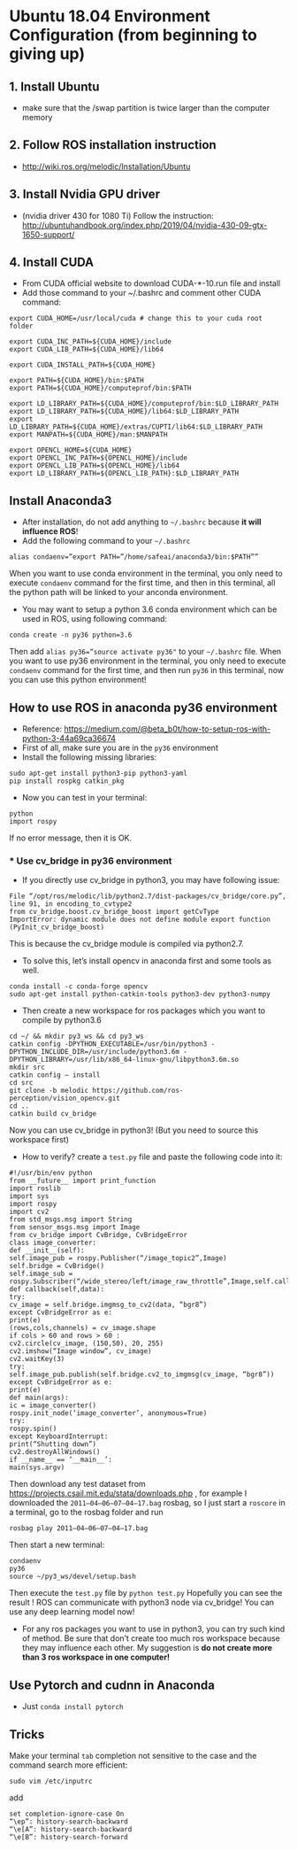 # Ubuntu 18.04 Environment Configuration (from beginning to giving up)
## 1. Install Ubuntu
* make sure that the /swap partition is twice larger than the computer memory
## 2. Follow ROS installation instruction
* http://wiki.ros.org/melodic/Installation/Ubuntu
## 3. Install Nvidia GPU driver
* (nvidia driver 430 for 1080 Ti) Follow the instruction: http://ubuntuhandbook.org/index.php/2019/04/nvidia-430-09-gtx-1650-support/
## 4. Install CUDA
* From CUDA official website to download CUDA-*-10.run file and install
* Add those command to your ~/.bashrc and comment other CUDA command:
```
export CUDA_HOME=/usr/local/cuda # change this to your cuda root folder

export CUDA_INC_PATH=${CUDA_HOME}/include
export CUDA_LIB_PATH=${CUDA_HOME}/lib64

export CUDA_INSTALL_PATH=${CUDA_HOME}

export PATH=${CUDA_HOME}/bin:$PATH
export PATH=${CUDA_HOME}/computeprof/bin:$PATH

export LD_LIBRARY_PATH=${CUDA_HOME}/computeprof/bin:$LD_LIBRARY_PATH
export LD_LIBRARY_PATH=${CUDA_HOME}/lib64:$LD_LIBRARY_PATH
export LD_LIBRARY_PATH=${CUDA_HOME}/extras/CUPTI/lib64:$LD_LIBRARY_PATH
export MANPATH=${CUDA_HOME}/man:$MANPATH

export OPENCL_HOME=${CUDA_HOME}
export OPENCL_INC_PATH=${OPENCL_HOME}/include
export OPENCL_LIB_PATH=${OPENCL_HOME}/lib64
export LD_LIBRARY_PATH=${OPENCL_LIB_PATH}:$LD_LIBRARY_PATH
```
## Install Anaconda3
* After installation, do not add anything to `~/.bashrc` because **it will influence ROS**!
* Add the following command to your `~/.bashrc`
```
alias condaenv=”export PATH=”/home/safeai/anaconda3/bin:$PATH””
```
When you want to use conda environment in the terminal, you only need to execute `condaenv` command for the first time, and then in this terminal, all the python path will be linked to your anconda environment.
* You may want to setup a python 3.6 conda environment which can be used in ROS, using following command:
```
conda create -n py36 python=3.6
```
Then add `alias py36=”source activate py36"` to your `~/.bashrc` file.
When you want to use py36 environment in the terminal, you only need to execute `condaenv` command for the first time, and then run `py36` in this terminal, now you can use this python environment!
## How to use ROS in anaconda py36 environment
* Reference: https://medium.com/@beta_b0t/how-to-setup-ros-with-python-3-44a69ca36674
* First of all, make sure you are in the `py36` environment
* Install the following missing libraries:
```
sudo apt-get install python3-pip python3-yaml
pip install rospkg catkin_pkg
```
* Now you can test in your terminal:
```
python
import rospy
```
If no error message, then it is OK.
### * Use cv_bridge in py36 environment
* If you directly use cv_bridge in python3, you may have following issue:
```
File “/opt/ros/melodic/lib/python2.7/dist-packages/cv_bridge/core.py”, line 91, in encoding_to_cvtype2
from cv_bridge.boost.cv_bridge_boost import getCvType
ImportError: dynamic module does not define module export function (PyInit_cv_bridge_boost)
```
This is because the cv_bridge module is compiled via python2.7.
* To solve this, let’s install opencv in anaconda first and some tools as well.
```
conda install -c conda-forge opencv
sudo apt-get install python-catkin-tools python3-dev python3-numpy
```
* Then create a new workspace for ros packages which you want to compile by python3.6
```
cd ~/ && mkdir py3_ws && cd py3_ws
catkin config -DPYTHON_EXECUTABLE=/usr/bin/python3 -DPYTHON_INCLUDE_DIR=/usr/include/python3.6m -DPYTHON_LIBRARY=/usr/lib/x86_64-linux-gnu/libpython3.6m.so
mkdir src
catkin config — install
cd src
git clone -b melodic https://github.com/ros-perception/vision_opencv.git
cd ..
catkin build cv_bridge
```
Now you can use cv_bridge in python3! (But you need to source this workspace first)
* How to verify?
create a `test.py` file and paste the following code into it:
```
#!/usr/bin/env python
from __future__ import print_function
import roslib
import sys
import rospy
import cv2
from std_msgs.msg import String
from sensor_msgs.msg import Image
from cv_bridge import CvBridge, CvBridgeError
class image_converter:
def __init__(self):
self.image_pub = rospy.Publisher(“/image_topic2”,Image)
self.bridge = CvBridge()
self.image_sub = rospy.Subscriber(“/wide_stereo/left/image_raw_throttle”,Image,self.callback)
def callback(self,data):
try:
cv_image = self.bridge.imgmsg_to_cv2(data, “bgr8”)
except CvBridgeError as e:
print(e)
(rows,cols,channels) = cv_image.shape
if cols > 60 and rows > 60 :
cv2.circle(cv_image, (150,50), 20, 255)
cv2.imshow(“Image window”, cv_image)
cv2.waitKey(3)
try:
self.image_pub.publish(self.bridge.cv2_to_imgmsg(cv_image, “bgr8”))
except CvBridgeError as e:
print(e)
def main(args):
ic = image_converter()
rospy.init_node(‘image_converter’, anonymous=True)
try:
rospy.spin()
except KeyboardInterrupt:
print(“Shutting down”)
cv2.destroyAllWindows()
if __name__ == ‘__main__’:
main(sys.argv)
```
Then download any test dataset from https://projects.csail.mit.edu/stata/downloads.php , for example I downloaded the `2011–04–06–07–04–17.bag` rosbag, so I just start a `roscore` in a terminal, go to the rosbag folder and run
```
rosbag play 2011–04–06–07–04–17.bag
```
Then start a new terminal:
```
condaenv
py36
source ~/py3_ws/devel/setup.bash
```
Then execute the `test.py` file by `python test.py`
Hopefully you can see the result !
ROS can communicate with python3 node via cv_bridge! You can use any deep learning model now!
* For any ros packages you want to use in python3, you can try such kind of method.
Be sure that don’t create too much ros workspace because they may influence each other. My suggestion is **do not create more than 3 ros workspace in one computer!**
## Use Pytorch and cudnn in Anaconda
* Just `conda install pytorch`
## Tricks
Make your terminal `tab` completion not sensitive to the case and the command search more efficient:
```
sudo vim /etc/inputrc
```
add
```
set completion-ignore-case On
“\ep”: history-search-backward
“\e[A”: history-search-backward
“\e[B”: history-search-forward
```

